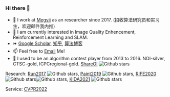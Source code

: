 ### Hi there 👋

- 🔭 I work at [Megvii](https://github.com/megvii-research) as an researcher since 2017. (招收算法研究员和实习生，欢迎邮件我内推)
- 🌱 I am currently interested in Image Quality Enhencement, Reinforcement Learning and SLAM.
- ⏩ [Google Scholar](https://scholar.google.com/citations?user=zJEkaG8AAAAJ&hl=en), [知乎](https://www.zhihu.com/people/hzwer), [算法博客](http://hzwer.com)
- 📫 Feel free to [Email](mailto:hzwer@pku.edu.cn) Me!
- 🧩 I used to be an algorithm contest player from 2013 to 2016. NOI-silver, CTSC-gold, ICPCregional-gold. [ShareOI](https://github.com/hzwer/ShareOI) ![Github stars](https://img.shields.io/github/stars/hzwer/ShareOI)

Research: [Run2017](https://github.com/hzwer/NIPS2017-LearningToRun) ![Github stars](https://img.shields.io/github/stars/megvii-research/NIPS2017-LearningToRunACE), [Paint2019](https://github.com/megvii-research/ICCV2019-LearningToPaint) ![Github stars](https://img.shields.io/github/stars/megvii-research/ICCV2019-LearningToPaint), [RIFE2020](https://github.com/hzwer/arXiv2020-RIFE) ![Github stars](https://img.shields.io/github/stars/hzwer/arXiv2020-RIFE)![Github stars](https://img.shields.io/github/stars/hzwer/Practical-RIFE), [KIDA2021](https://github.com/caozixuan/NeurIPS2021-ML4CO-KIDA) ![Github stars](https://img.shields.io/github/stars/caozixuan/NeurIPS2021-ML4CO-KIDA)

Service: [CVPR2022](https://cvpr2022.thecvf.com)

<!--
**hzwer/hzwer** is a ✨ _special_ ✨ repository because its `README.md` (this file) appears on your GitHub profile.

Here are some ideas to get you started:

- 🔭 I’m currently working on ...
- 🌱 I’m currently learning ...
- 👯 I’m looking to collaborate on ...
- 🤔 I’m looking for help with ...
- 💬 Ask me about ...
- 📫 How to reach me: ...
- 😄 Pronouns: ...
- ⚡ Fun fact: ...
-->
